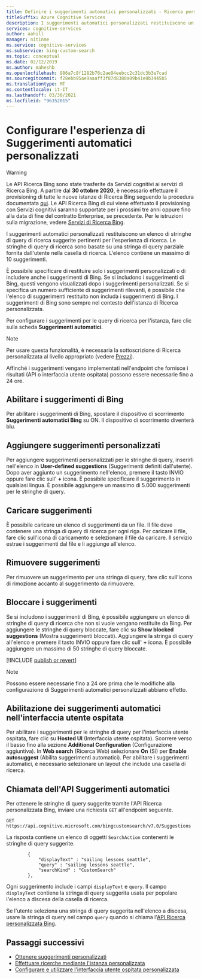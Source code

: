 ```yaml
---
title: Definire i suggerimenti automatici personalizzati - Ricerca personalizzata Bing
titleSuffix: Azure Cognitive Services
description: I suggerimenti automatici personalizzati restituiscono un elenco di stringhe di query di ricerca suggerite pertinenti per l'esperienza di ricerca.
services: cognitive-services
author: aahill
manager: nitinme
ms.service: cognitive-services
ms.subservice: bing-custom-search
ms.topic: conceptual
ms.date: 02/12/2019
ms.author: maheshb
ms.openlocfilehash: 986a7c8f1282b76c2ae94eebcc2c31dc3b3e7cad
ms.sourcegitcommit: f28ebb95ae9aaaff3f87d8388a09b41e0b3445b5
ms.translationtype: MT
ms.contentlocale: it-IT
ms.lasthandoff: 03/30/2021
ms.locfileid: "96352015"
---
```

# <a name="configure-your-custom-autosuggest-experience"></a>Configurare l'esperienza di Suggerimenti automatici personalizzati

> [!WARNING]
> Le API Ricerca Bing sono state trasferite da Servizi cognitivi ai servizi di Ricerca Bing. A partire dal **30 ottobre 2020**, è necessario effettuare il provisioning di tutte le nuove istanze di Ricerca Bing seguendo la procedura documentata [qui](/bing/search-apis/bing-web-search/create-bing-search-service-resource).
> Le API Ricerca Bing di cui viene effettuato il provisioning con Servizi cognitivi saranno supportate per i prossimi tre anni oppure fino alla data di fine del contratto Enterprise, se precedente.
> Per le istruzioni sulla migrazione, vedere [Servizi di Ricerca Bing](/bing/search-apis/bing-web-search/create-bing-search-service-resource).

I suggerimenti automatici personalizzati restituiscono un elenco di stringhe di query di ricerca suggerite pertinenti per l'esperienza di ricerca. Le stringhe di query di ricerca sono basate su una stringa di query parziale fornita dall'utente nella casella di ricerca. L'elenco contiene un massimo di 10 suggerimenti. 

È possibile specificare di restituire solo i suggerimenti personalizzati o di includere anche i suggerimenti di Bing. Se si includono i suggerimenti di Bing, questi vengono visualizzati dopo i suggerimenti personalizzati. Se si specifica un numero sufficiente di suggerimenti rilevanti, è possibile che l'elenco di suggerimenti restituito non includa i suggerimenti di Bing. I suggerimenti di Bing sono sempre nel contesto dell'istanza di Ricerca personalizzata. 

Per configurare i suggerimenti per le query di ricerca per l'istanza, fare clic sulla scheda **Suggerimenti automatici**.  

> [!NOTE]
> Per usare questa funzionalità, è necessaria la sottoscrizione di Ricerca personalizzata al livello appropriato (vedere [Prezzi](https://azure.microsoft.com/pricing/details/cognitive-services/bing-custom-search/)).

Affinché i suggerimenti vengano implementati nell'endpoint che fornisce i risultati (API o interfaccia utente ospitata) possono essere necessarie fino a 24 ore.

## <a name="enable-bing-suggestions"></a>Abilitare i suggerimenti di Bing

Per abilitare i suggerimenti di Bing, spostare il dispositivo di scorrimento **Suggerimenti automatici Bing** su ON. Il dispositivo di scorrimento diventerà blu.

## <a name="add-your-own-suggestions"></a>Aggiungere suggerimenti personalizzati

Per aggiungere suggerimenti personalizzati per le stringhe di query, inserirli nell'elenco in **User-defined suggestions** (Suggerimenti definiti dall'utente). Dopo aver aggiunto un suggerimento nell'elenco, premere il tasto INVIO oppure fare clic sull' **+** icona. È possibile specificare il suggerimento in qualsiasi lingua. È possibile aggiungere un massimo di 5.000 suggerimenti per le stringhe di query.

## <a name="upload-suggestions"></a>Caricare suggerimenti

È possibile caricare un elenco di suggerimenti da un file. Il file deve contenere una stringa di query di ricerca per ogni riga. Per caricare il file, fare clic sull'icona di caricamento e selezionare il file da caricare. Il servizio estrae i suggerimenti dal file e li aggiunge all'elenco.

## <a name="remove-suggestions"></a>Rimuovere suggerimenti

Per rimuovere un suggerimento per una stringa di query, fare clic sull'icona di rimozione accanto al suggerimento da rimuovere.

## <a name="block-suggestions"></a>Bloccare i suggerimenti

Se si includono i suggerimenti di Bing, è possibile aggiungere un elenco di stringhe di query di ricerca che non si vuole vengano restituite da Bing. Per aggiungere le stringhe di query bloccate, fare clic su **Show blocked suggestions** (Mostra suggerimenti bloccati). Aggiungere la stringa di query all'elenco e premere il tasto INVIO oppure fare clic sull' **+** icona. È possibile aggiungere un massimo di 50 stringhe di query bloccate.



[!INCLUDE [publish or revert](./includes/publish-revert.md)]

>[!NOTE]  
>Possono essere necessarie fino a 24 ore prima che le modifiche alla configurazione di Suggerimenti automatici personalizzati abbiano effetto.


## <a name="enabling-autosuggest-in-hosted-ui"></a>Abilitazione dei suggerimenti automatici nell'interfaccia utente ospitata

Per abilitare i suggerimenti per le stringhe di query per l'interfaccia utente ospitata, fare clic su **Hosted UI** (Interfaccia utente ospitata). Scorrere verso il basso fino alla sezione **Additional Configuration** (Configurazione aggiuntiva). In **Web search** (Ricerca Web) selezionare **On** (Sì) per **Enable autosuggest** (Abilita suggerimenti automatici). Per abilitare i suggerimenti automatici, è necessario selezionare un layout che include una casella di ricerca.


## <a name="calling-the-autosuggest-api"></a>Chiamata dell'API Suggerimenti automatici

Per ottenere le stringhe di query suggerite tramite l'API Ricerca personalizzata Bing, inviare una richiesta `GET` all'endpoint seguente.

```
GET https://api.cognitive.microsoft.com/bingcustomsearch/v7.0/Suggestions 
```

La risposta contiene un elenco di oggetti `SearchAction` contenenti le stringhe di query suggerite.

```
        {  
            "displayText" : "sailing lessons seattle",  
            "query" : "sailing lessons seattle",  
            "searchKind" : "CustomSearch"  
        },  
```

Ogni suggerimento include i campi `displayText` e `query`. Il campo `displayText` contiene la stringa di query suggerita usata per popolare l'elenco a discesa della casella di ricerca.

Se l'utente seleziona una stringa di query suggerita nell'elenco a discesa, usare la stringa di query nel campo `query` quando si chiama l'[API Ricerca personalizzata Bing](overview.md).


## <a name="next-steps"></a>Passaggi successivi

- [Ottenere suggerimenti personalizzati]()
- [Effettuare ricerche mediante l'istanza personalizzata](./search-your-custom-view.md)
- [Configurare e utilizzare l'interfaccia utente ospitata personalizzata](./hosted-ui.md)